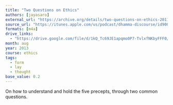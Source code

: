 ```yaml
---
title: "Two Questions on Ethics"
authors: [jayasaro]
external_url: "https://archive.org/details/two-questions-on-ethics-2011.08.13_ajahn-jayasaro"
source_url: "https://itunes.apple.com/us/podcast/dhamma-discourse/id900096241?mt=2&i=1000316370556"
formats: [m4a]
drive_links:
  - "https://drive.google.com/file/d/1kQ_Tc69JE1apqmo0P7-TvlxfNKbyFFF0/view?usp=drivesdk"
month: aug
year: 2013
course: ethics
tags:
  - form
  - lay
  - thought
base_value: 0.2
---
```


On how to understand and hold the five precepts, through two common questions.
